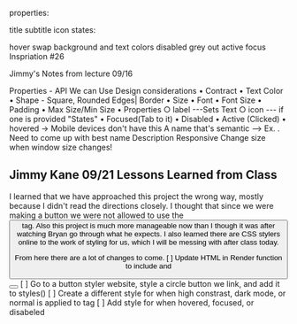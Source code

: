 properties:

title
subtitle
icon
states:

hover
swap background and text colors
disabled
grey out
active
focus
Inspriation #26

Jimmy's Notes from lecture 09/16

Properties - API We can Use Design considerations 
• Contract 
• Text Color 
• Shape - Square, Rounded Edges| Border 
• Size 
• Font 
• Font Size 
• Padding 
• Max Size/Min Size 
• Properties 
○ label ---Sets Text ○
 icon --- if one is provided "States" • Focused(Tab to it) 
 • Disabled 
 • Active (Clicked) 
 • hovered -> Mobile devices don't have this A name that's semantic --> Ex. . Need to come up with best name Description Responsive Change size when window size changes!

 ## Jimmy Kane 09/21 Lessons Learned from Class
 I learned that we have approached this project the wrong way, mostly because I didn't read the directions closely.  I thought that since we were making a button we were not allowed to use the <button> tag.  Also this project is much more manageable now than I though it was after watching Bryan go through what he expects.  I also learned there are CSS stylers online to the work of styling for us, which I will be messing with after class today.

 From here there are a lot of changes to come.
 [ ] Update HTML in Render function to include <slot></slot> and <button></button>
 [ ] Go to a button styler website, style a circle button we link, and add it to styles()
 [ ] Create a different style for when high constrast, dark mode, or normal is applied to tag
 [ ] Add style for when hovered, focused, or disabeled
 

 
